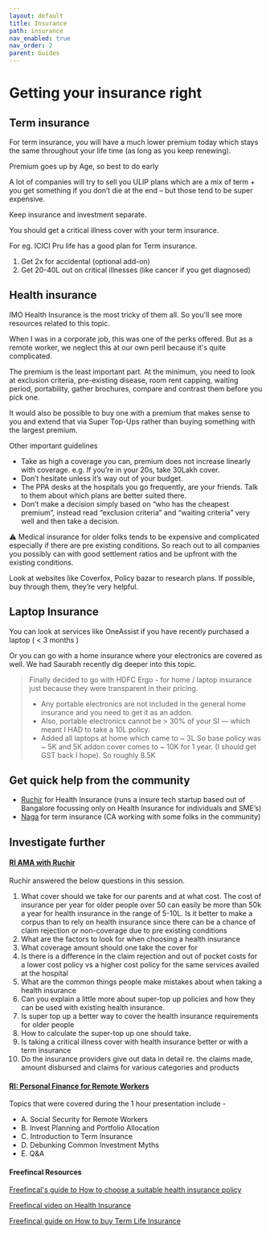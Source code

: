 ```yaml
---
layout: default
title: Insurance
path: insurance
nav_enabled: true
nav_order: 2
parent: Guides
---
```


# Getting your insurance right

## Term insurance

For term insurance, you will have a much lower premium today which stays the same throughout your life time (as long as you keep renewing).

Premium goes up by Age, so best to do early

A lot of companies will try to sell you ULIP plans which are a mix of term + you get something if you don’t die at the end – but those tend to be super expensive.

Keep insurance and investment separate.

You should get a critical illness cover with your term insurance.

For eg. ICICI Pru life has a good plan for Term insurance. 
1. Get 2x for accidental (optional add-on) 
2. Get 20-40L out on critical illnesses (like cancer if you get diagnosed)

## Health insurance

IMO Health Insurance is the most tricky of them all. So you'll see more resources related to this topic.

When I was in a corporate job, this was one of the perks offered. But as a remote worker, we neglect this at our own peril because it's quite complicated.

The premium is the least important part. At the minimum, you need to look at exclusion criteria, pre-existing disease, room rent capping, waiting period, portability, gather brochures, compare and contrast them before you pick one.

It would also be possible to buy one with a premium that makes sense to you and extend that via Super Top-Ups rather than buying something with the largest premium.

Other important guidelines
- Take as high a coverage you can, premium does not increase linearly with coverage. e.g. If you’re in your 20s, take 30Lakh cover. 
- Don’t hesitate unless it’s way out of your budget. 
- The PPA desks at the hospitals you go frequently, are your friends. Talk to them about which plans are better suited there. 
- Don’t make a decision simply based on “who has the cheapest premium”, instead read “exclusion criteria” and “waiting criteria” very well and then take a decision.

⚠️ Medical insurance for older folks tends to be expensive and complicated especially if there are pre existing conditions. So reach out to all companies you possibly can with good settlement ratios and be upfront with the existing conditions.

Look at websites like Coverfox, Policy bazar to research plans. If possible, buy through them, they’re very helpful.

## Laptop Insurance

You can look at services like OneAssist if you have recently purchased a laptop ( < 3 months )

Or you can go with a home insurance where your electronics are covered as well. We had Saurabh recently dig deeper into this topic.

> Finally decided to go with HDFC Ergo - for home / laptop insurance just because they were transparent in their pricing.
> - Any portable electronics are not included in the general home insurance and you need to get it as an addon.
> - Also, portable electronics cannot be > 30% of your SI — which meant I HAD to take a 10L policy.
> - Added all laptops at home which came to ~ 3L So base policy was ~ 5K and 5K addon cover comes to ~ 10K for 1 year. (I should get GST back I hope). So roughly 8.5K

## Get quick help from the community

- [Ruchir](https://app.slack.com/client/T6M8YKEBA/DVB6TPZE3) for Health Insurance (runs a insure tech startup based out of Bangalore focussing only on Health Insurance for individuals and SME’s)
- [Naga](https://app.slack.com/client/T6M8YKEBA/D010A1KKZBQ) for term insurance (CA working with some folks in the community)

## Investigate further

#### [RI AMA with Ruchir](https://otter.ai/u/tbq_JMRw4mv9HL19IymKRci9JgA)

Ruchir answered the below questions in this session.

1. What cover should we take for our parents and at what cost. The cost of insurance per year for older people over 50 can easily be more than 50k a year for health insurance in the range of 5-10L. Is it better to make a corpus than to rely on health insurance since there can be a chance of claim rejection or non-coverage due to pre existing conditions
2. What are the factors to look for when choosing a health insurance
3. What coverage amount should one take the cover for
4. Is there is a difference in the claim rejection and out of pocket costs for a lower cost policy vs a higher cost policy for the same services availed at the hospital
5. What are the common things people make mistakes about when taking a health insurance
6. Can you explain a little more about super-top up policies and how they can be used with existing health insurance.
7. Is super top up a better way to cover the health insurance requirements for older people
8. How to calculate the super-top up one should take.
9. Is taking a critical illness cover with health insurance better or with a term insurance 
10. Do the insurance providers give out data in detail re. the claims made, amount disbursed and claims for various categories and products

#### [RI: Personal Finance for Remote Workers](https://youtu.be/bmffchciIdQ)

Topics that were covered during the 1 hour presentation include -
- A. Social Security for Remote Workers
- B. Invest Planning and Portfolio Allocation
- C. Introduction to Term Insurance
- D. Debunking Common Investment Myths
- E. Q&A

#### Freefincal Resources

[Freefincal's guide to How to choose a suitable health insurance policy](https://freefincal.com/suitable-health-insurance-policy/)

[Freefincal video on Health Insurance](https://www.youtube.com/watch?v=gcbcU3EutTc&feature=youtu.be)

[Freefincal guide on How to buy Term Life Insurance](https://freefincal.com/re-assemble-step-3-buy-term-life-insurance/)